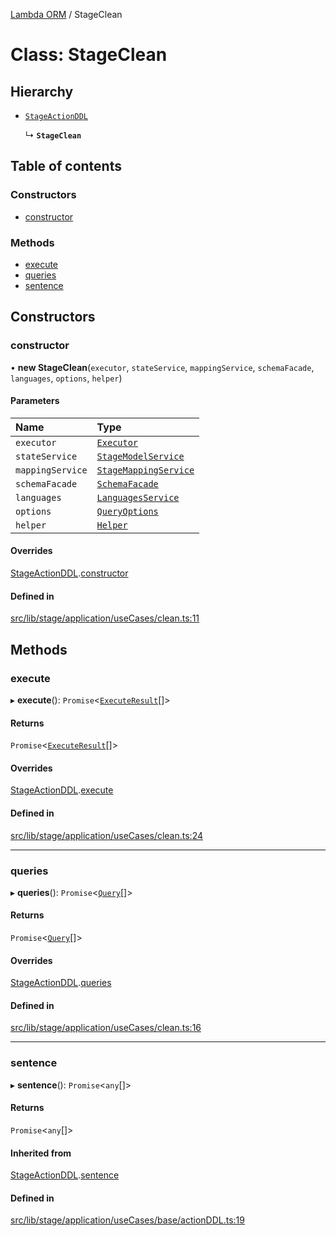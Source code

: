 [Lambda ORM](../README.md) / StageClean

# Class: StageClean

## Hierarchy

- [`StageActionDDL`](StageActionDDL.md)

  ↳ **`StageClean`**

## Table of contents

### Constructors

- [constructor](StageClean.md#constructor)

### Methods

- [execute](StageClean.md#execute)
- [queries](StageClean.md#queries)
- [sentence](StageClean.md#sentence)

## Constructors

### constructor

• **new StageClean**(`executor`, `stateService`, `mappingService`, `schemaFacade`, `languages`, `options`, `helper`)

#### Parameters

| Name | Type |
| :------ | :------ |
| `executor` | [`Executor`](../interfaces/Executor.md) |
| `stateService` | [`StageModelService`](StageModelService.md) |
| `mappingService` | [`StageMappingService`](StageMappingService.md) |
| `schemaFacade` | [`SchemaFacade`](SchemaFacade.md) |
| `languages` | [`LanguagesService`](LanguagesService.md) |
| `options` | [`QueryOptions`](../interfaces/QueryOptions.md) |
| `helper` | [`Helper`](Helper.md) |

#### Overrides

[StageActionDDL](StageActionDDL.md).[constructor](StageActionDDL.md#constructor)

#### Defined in

[src/lib/stage/application/useCases/clean.ts:11](https://github.com/FlavioLionelRita/lambdaorm/blob/0b03cab0/src/lib/stage/application/useCases/clean.ts#L11)

## Methods

### execute

▸ **execute**(): `Promise`<[`ExecuteResult`](../interfaces/ExecuteResult.md)[]\>

#### Returns

`Promise`<[`ExecuteResult`](../interfaces/ExecuteResult.md)[]\>

#### Overrides

[StageActionDDL](StageActionDDL.md).[execute](StageActionDDL.md#execute)

#### Defined in

[src/lib/stage/application/useCases/clean.ts:24](https://github.com/FlavioLionelRita/lambdaorm/blob/0b03cab0/src/lib/stage/application/useCases/clean.ts#L24)

___

### queries

▸ **queries**(): `Promise`<[`Query`](Query.md)[]\>

#### Returns

`Promise`<[`Query`](Query.md)[]\>

#### Overrides

[StageActionDDL](StageActionDDL.md).[queries](StageActionDDL.md#queries)

#### Defined in

[src/lib/stage/application/useCases/clean.ts:16](https://github.com/FlavioLionelRita/lambdaorm/blob/0b03cab0/src/lib/stage/application/useCases/clean.ts#L16)

___

### sentence

▸ **sentence**(): `Promise`<`any`[]\>

#### Returns

`Promise`<`any`[]\>

#### Inherited from

[StageActionDDL](StageActionDDL.md).[sentence](StageActionDDL.md#sentence)

#### Defined in

[src/lib/stage/application/useCases/base/actionDDL.ts:19](https://github.com/FlavioLionelRita/lambdaorm/blob/0b03cab0/src/lib/stage/application/useCases/base/actionDDL.ts#L19)
